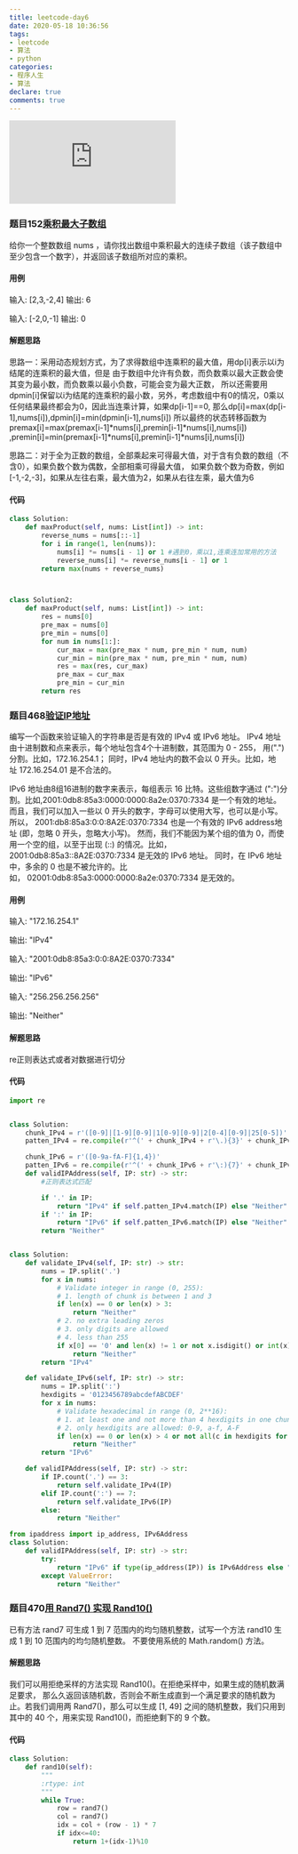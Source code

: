 ```yaml
---
title: leetcode-day6
date: 2020-05-18 10:36:56
tags:
- leetcode
- 算法
- python
categories:
- 程序人生
- 算法
declare: true
comments: true
---
```


![图片](http://api.mtyqx.cn/api/random.php?x)
<!-- more -->


### 题目152[乘积最大子数组](https://leetcode-cn.com/problems/maximum-product-subarray/)
给你一个整数数组 nums ，请你找出数组中乘积最大的连续子数组（该子数组中至少包含一个数字），并返回该子数组所对应的乘积。

#### 用例
输入: [2,3,-2,4]
输出: 6

输入: [-2,0,-1]
输出: 0
#### 解题思路
思路一：采用动态规划方式，为了求得数组中连乘积的最大值，用dp\[i]表示以i为结尾的连乘积的最大值，但是
由于数组中允许有负数，而负数乘以最大正数会使其变为最小数，而负数乘以最小负数，可能会变为最大正数，
所以还需要用dpmin\[i]保留以i为结尾的连乘积的最小数，另外，考虑数组中有0的情况，0乘以任何结果最终都会为0，因此当连乘计算，如果dp\[i-1]==0,
那么dp\[i]=max(dp\[i-1],nums\[i]),dpmin\[i]=min(dpmin\[i-1],nums\[i])
所以最终的状态转移函数为premax\[i]=max(premax\[i-1]*nums\[i],premin\[i-1]*nums\[i],nums\[i])
,premin\[i]=min(premax\[i-1]*nums\[i],premin\[i-1]*nums\[i],nums\[i])

思路二：对于全为正数的数组，全部乘起来可得最大值，对于含有负数的数组（不含0），如果负数个数为偶数，全部相乘可得最大值，
如果负数个数为奇数，例如\[-1,-2,-3]，如果从左往右乘，最大值为2，如果从右往左乘，最大值为6

#### 代码
```python
class Solution:
    def maxProduct(self, nums: List[int]) -> int:
        reverse_nums = nums[::-1]
        for i in range(1, len(nums)):
            nums[i] *= nums[i - 1] or 1 #遇到0，乘以1,连乘连加常用的方法
            reverse_nums[i] *= reverse_nums[i - 1] or 1
        return max(nums + reverse_nums)



class Solution2:
    def maxProduct(self, nums: List[int]) -> int:
        res = nums[0]
        pre_max = nums[0]
        pre_min = nums[0]
        for num in nums[1:]:
            cur_max = max(pre_max * num, pre_min * num, num)
            cur_min = min(pre_max * num, pre_min * num, num)
            res = max(res, cur_max)
            pre_max = cur_max
            pre_min = cur_min
        return res
```


### 题目468[验证IP地址](https://leetcode-cn.com/problems/validate-ip-address/)
编写一个函数来验证输入的字符串是否是有效的 IPv4 或 IPv6 地址。
IPv4 地址由十进制数和点来表示，每个地址包含4个十进制数，其范围为 0 - 255， 用(".")分割。比如，172.16.254.1；
同时，IPv4 地址内的数不会以 0 开头。比如，地址 172.16.254.01 是不合法的。

IPv6 地址由8组16进制的数字来表示，每组表示 16 比特。这些组数字通过 (":")分割。比如,2001:0db8:85a3:0000:0000:8a2e:0370:7334 是一个有效的地址。而且，我们可以加入一些以 0 开头的数字，字母可以使用大写，也可以是小写。所以， 2001:db8:85a3:0:0:8A2E:0370:7334 也是一个有效的 IPv6 address地址 (即，忽略 0 开头，忽略大小写)。
然而，我们不能因为某个组的值为 0，而使用一个空的组，以至于出现 (::) 的情况。比如，2001:0db8:85a3::8A2E:0370:7334 是无效的 IPv6 地址。
同时，在 IPv6 地址中，多余的 0 也是不被允许的。比如， 02001:0db8:85a3:0000:0000:8a2e:0370:7334 是无效的。


#### 用例
输入: "172.16.254.1"

输出: "IPv4"

输入: "2001:0db8:85a3:0:0:8A2E:0370:7334"

输出: "IPv6"

输入: "256.256.256.256"

输出: "Neither"
#### 解题思路
re正则表达式或者对数据进行切分

#### 代码
```python
import re


class Solution:
    chunk_IPv4 = r'([0-9]|[1-9][0-9]|1[0-9][0-9]|2[0-4][0-9]|25[0-5])'
    patten_IPv4 = re.compile(r'^(' + chunk_IPv4 + r'\.){3}' + chunk_IPv4 + r'$')

    chunk_IPv6 = r'([0-9a-fA-F]{1,4})'
    patten_IPv6 = re.compile(r'^(' + chunk_IPv6 + r'\:){7}' + chunk_IPv6 + r'$')
    def validIPAddress(self, IP: str) -> str:
        #正则表达式匹配

        if '.' in IP:
            return "IPv4" if self.patten_IPv4.match(IP) else "Neither"
        if ':' in IP:
            return "IPv6" if self.patten_IPv6.match(IP) else "Neither"
        return "Neither"


class Solution:
    def validate_IPv4(self, IP: str) -> str:
        nums = IP.split('.')
        for x in nums:
            # Validate integer in range (0, 255):
            # 1. length of chunk is between 1 and 3
            if len(x) == 0 or len(x) > 3:
                return "Neither"
            # 2. no extra leading zeros
            # 3. only digits are allowed
            # 4. less than 255
            if x[0] == '0' and len(x) != 1 or not x.isdigit() or int(x) > 255:
                return "Neither"
        return "IPv4"

    def validate_IPv6(self, IP: str) -> str:
        nums = IP.split(':')
        hexdigits = '0123456789abcdefABCDEF'
        for x in nums:
            # Validate hexadecimal in range (0, 2**16):
            # 1. at least one and not more than 4 hexdigits in one chunk
            # 2. only hexdigits are allowed: 0-9, a-f, A-F
            if len(x) == 0 or len(x) > 4 or not all(c in hexdigits for c in x):
                return "Neither"
        return "IPv6"

    def validIPAddress(self, IP: str) -> str:
        if IP.count('.') == 3:
            return self.validate_IPv4(IP)
        elif IP.count(':') == 7:
            return self.validate_IPv6(IP)
        else:
            return "Neither"

from ipaddress import ip_address, IPv6Address
class Solution:
    def validIPAddress(self, IP: str) -> str:
        try:
            return "IPv6" if type(ip_address(IP)) is IPv6Address else "IPv4"
        except ValueError:
            return "Neither"

```


### 题目470[用 Rand7() 实现 Rand10()](https://leetcode-cn.com/problems/implement-rand10-using-rand7/)
已有方法 rand7 可生成 1 到 7 范围内的均匀随机整数，试写一个方法 rand10 生成 1 到 10 范围内的均匀随机整数。
不要使用系统的 Math.random() 方法。

#### 解题思路
我们可以用拒绝采样的方法实现 Rand10()。在拒绝采样中，如果生成的随机数满足要求，
那么久返回该随机数，否则会不断生成直到一个满足要求的随机数为止。若我们调用两 
Rand7()，那么可以生成 \[1, 49] 之间的随机整数，我们只用到其中的 40 个，用来实现
 Rand10()，而拒绝剩下的 9 个数。

#### 代码
```python
class Solution:
    def rand10(self):
        """
        :rtype: int
        """
        while True:
            row = rand7()
            col = rand7()
            idx = col + (row - 1) * 7
            if idx<=40:
                return 1+(idx-1)%10
```
